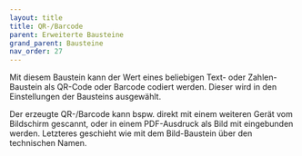 ```yaml
---
layout: title
title: QR-/Barcode
parent: Erweiterte Bausteine
grand_parent: Bausteine
nav_order: 27
---
```


Mit diesem Baustein kann der Wert eines beliebigen Text- oder Zahlen-Baustein als QR-Code oder Barcode codiert werden. Dieser wird in den Einstellungen der Bausteins ausgewählt.

Der erzeugte QR-/Barcode kann bspw. direkt mit einem weiteren Gerät vom Bildschirm gescannt, oder in einem
PDF-Ausdruck als Bild mit eingebunden werden. Letzteres geschieht wie mit dem Bild-Baustein über den technischen Namen.
